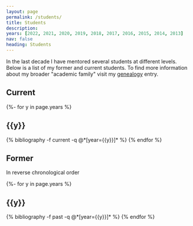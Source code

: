 ```yaml
---
layout: page
permalink: /students/
title: Students
description:  
years: [2022, 2021, 2020, 2019, 2018, 2017, 2016, 2015, 2014, 2013]
nav: false
heading: Students
---
```


<div class="publications">

In the last decade I have mentored several students at different levels. Below is a list of my former and current students.  To find more information about my broader "academic family" visit my <a href="https://www.mathgenealogy.org/id.php?id=171532">genealogy</a> entry. 

<h2>Current</h2>
 
 {%- for y in page.years %}
  <h2 class="year">{{y}}</h2>
  {% bibliography -f current -q @*[year={{y}}]* %}
{% endfor %}

</div>


<h2>Former</h2>
In reverse chronological order

{%- for y in page.years %}
  <h2 class="year">{{y}}</h2>
  {% bibliography -f past -q @*[year={{y}}]* %}
{% endfor %}

 
